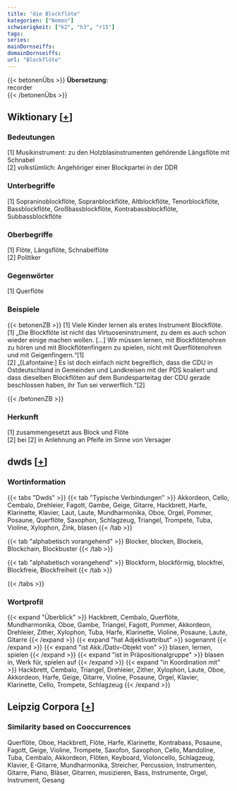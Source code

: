```yaml
---
title: "die Blockflöte"
kategorien: ["Nomen"]
schwierigkeit: ["k2", "h3", "r15"]
tags:
series:
mainDornseiffs:
domainDornseiffs:
url: "Blockflöte"
---
```


{{< betonenÜbs >}}
**Übersetzung:**  
recorder  
{{< /betonenÜbs >}}

## Wiktionary [[+](https://de.wiktionary.org/wiki/Blockflöte)]

### Bedeutungen
[1] Musikinstrument: zu den Holzblasinstrumenten gehörende Längsflöte mit Schnabel  
[2] volkstümlich: Angehöriger einer Blockpartei in der DDR  

### Unterbegriffe
[1] Sopraninoblockflöte, Sopranblockflöte, Altblockflöte, Tenorblockflöte, Bassblockflöte, Großbassblockflöte, Kontrabassblockflöte, Subbassblockflöte  

### Oberbegriffe
[1] Flöte, Längsflöte, Schnabelflöte  
[2] Politiker  

### Gegenwörter
[1] Querflöte  

### Beispiele
{{< betonenZB >}}
[1] Viele Kinder lernen als erstes Instrument Blockflöte.  
[1] „Die Blockflöte ist nicht das Virtuoseninstrument, zu dem es auch schon wieder einige machen wollen. […] Wir müssen lernen, mit Blockflötenohren zu hören und mit Blockflötenfingern zu spielen, nicht mit Querflötenohren und mit Geigenfingern.“[1]  
[2] „[Lafontaine:] Es ist doch einfach nicht begreiflich, dass die CDU in Ostdeutschland in Gemeinden und Landkreisen mit der PDS koaliert und dass dieselben Blockflöten auf dem Bundesparteitag der CDU gerade beschlossen haben, ihr Tun sei verwerflich.“[2]  

{{< /betonenZB >}}
### Herkunft
[1] zusammengesetzt aus Block und Flöte  
[2] bei [2] in Anlehnung an Pfeife im Sinne von Versager  



## dwds [[+](https://www.dwds.de/wb/Blockflöte)]

### Wortinformation
{{< tabs "Dwds" >}}
{{< tab "Typische Verbindungen" >}}
Akkordeon, Cello, Cembalo, Drehleier, Fagott, Gambe, Geige, Gitarre, Hackbrett, Harfe, Klarinette, Klavier, Laut, Laute, Mundharmonika, Oboe, Orgel, Pommer, Posaune, Querflöte, Saxophon, Schlagzeug, Triangel, Trompete, Tuba, Violine, Xylophon, Zink, blasen
{{< /tab >}}

{{< tab "alphabetisch vorangehend" >}}
Blocker, blocken, Blockeis, Blockchain, Blockbuster
{{< /tab >}}

{{< tab "alphabetisch vorangehend" >}}
Blockform, blockförmig, blockfrei, Blockfreie, Blockfreiheit
{{< /tab >}}

{{< /tabs >}}

### Wortprofil
{{< expand "Überblick" >}} Hackbrett, Cembalo, Querflöte, Mundharmonika, Oboe, Gambe, Triangel, Fagott, Pommer, Akkordeon, Drehleier, Zither, Xylophon, Tuba, Harfe, Klarinette, Violine, Posaune, Laute, Gitarre {{< /expand >}}
{{< expand "hat Adjektivattribut" >}} sogenannt {{< /expand >}}
{{< expand "ist Akk./Dativ-Objekt von" >}} blasen, lernen, spielen {{< /expand >}}
{{< expand "ist in Präpositionalgruppe" >}} blasen in, Werk für, spielen auf {{< /expand >}}
{{< expand "in Koordination mit" >}} Hackbrett, Cembalo, Triangel, Drehleier, Zither, Xylophon, Laute, Oboe, Akkordeon, Harfe, Geige, Gitarre, Violine, Posaune, Orgel, Klavier, Klarinette, Cello, Trompete, Schlagzeug {{< /expand >}}

## Leipzig Corpora [[+](https://corpora.uni-leipzig.de/en/res?word=Blockflöte&corpusId=deu_newscrawl-public_2018)]


### Similarity based on Cooccurrences
Querflöte, Oboe, Hackbrett, Flöte, Harfe, Klarinette, Kontrabass, Posaune, Fagott, Geige, Violine, Trompete, Saxofon, Saxophon, Cello, Mandoline, Tuba, Cembalo, Akkordeon, Flöten, Keyboard, Violoncello, Schlagzeug, Klavier, E-Gitarre, Mundharmonika, Streicher, Percussion, Instrumenten, Gitarre, Piano, Bläser, Gitarren, musizieren, Bass, Instrumente, Orgel, Instrument, Gesang

